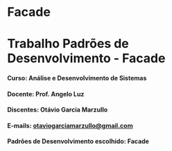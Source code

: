 # Facade
# **Trabalho Padrões de Desenvolvimento - Facade**

#### **Curso:** Análise e Desenvolvimento de Sistemas 
#### **Docente**: Prof. Angelo Luz
#### **Discentes**: Otávio Garcia Marzullo
#### **E-mails**: otaviogarciamarzullo@gmail.com 
#### **Padrões de Desenvolvimento escolhido**: Facade 
